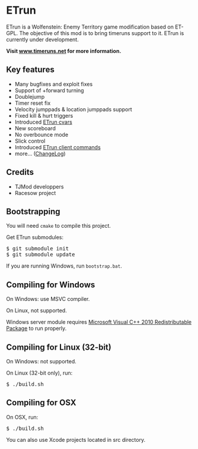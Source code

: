 ETrun
=====

ETrun is a Wolfenstein: Enemy Territory game modification based on ET-GPL.
The objective of this mod is to bring timeruns support to it.
ETrun is currently under development.

**Visit www.timeruns.net for more information.**

Key features
------------

* Many bugfixes and exploit fixes
* Support of +forward turning
* Doublejump
* Timer reset fix
* Velocity jumppads & location jumppads support
* Fixed kill & hurt triggers
* Introduced [ETrun cvars](https://github.com/boutetnico/ETrun/wiki/ETrun-cvars)
* New scoreboard
* No overbounce mode
* Slick control
* Introduced [ETrun client commands](https://github.com/boutetnico/ETrun/wiki/ETrun-client-commands)
* more... ([ChangeLog](https://github.com/boutetnico/ETrun/wiki/ChangeLog))

Credits
-------

* TJMod developpers
* Racesow project

Bootstrapping
-------------

You will need `cmake` to compile this project.

Get ETrun submodules:

<pre>
$ git submodule init
$ git submodule update
</pre>

If you are running Windows, run `bootstrap.bat`.

Compiling for Windows
---------------------

On Windows: use MSVC compiler.

On Linux, not supported.

Windows server module requires [Microsoft Visual C++ 2010 Redistributable Package](http://www.microsoft.com/en-us/download/details.aspx?id=5555) to run properly.

Compiling for Linux (32-bit)
----------------------------

On Windows: not supported.

On Linux (32-bit only), run:

<pre>
$ ./build.sh
</pre>

Compiling for OSX
-----------------

On OSX, run:

<pre>
$ ./build.sh
</pre>

You can also use Xcode projects located in src directory.
